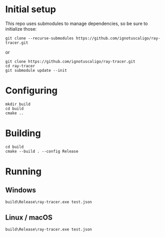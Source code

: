 # Initial setup

This repo uses submodules to manage dependencies, so be sure to initialize those:

```
git clone --recurse-submodules https://github.com/ignotuscaligo/ray-tracer.git
```

or

```
git clone https://github.com/ignotuscaligo/ray-tracer.git
cd ray-tracer
git submodule update --init
```

# Configuring

```
mkdir build
cd build
cmake ..
```

# Building

```
cd build
cmake --build . --config Release
```

# Running

## Windows
```
build\Release\ray-tracer.exe test.json
```

## Linux / macOS
```
build\Release\ray-tracer.exe test.json
```
